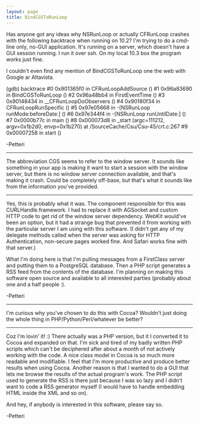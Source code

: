 ```yaml
---
layout: page
title: BindCGSToRunLoop
---
```


Has anyone got any ideas why NSRunLoop or actually CFRunLoop crashes with the following backtrace when running on 10.2? I'm trying to do a cmd-line only, no-GUI application. It's running on a server, which doesn't have a GUI session running. I run it over ssh. On my local 10.3 box the program works just fine.

I couldn't even find any mention of BindCGSToRunLoop one the web with Google ar Altavista.

    
(gdb) backtrace 
#0  0x901365f0 in CFRunLoopAddSource ()
#1  0x96a83690 in BindCGSToRunLoop ()
#2  0x96a48bb4 in FirstEventTime ()
#3  0x90148434 in __CFRunLoopDoObservers ()
#4  0x90180f34 in CFRunLoopRunSpecific ()
#5  0x97e05668 in -[NSRunLoop runMode:beforeDate:] ()
#6  0x97e344f4 in -[NSRunLoop runUntilDate:] ()
#7  0x0000b77c in main ()
#8  0x000073d8 in _start (argc=111212, argv=0x1b2d0, envp=0x1b270) at /SourceCache/Csu/Csu-45/crt.c:267
#9  0x00007258 in start ()


-Petteri

----

The abbreviation CGS seems to refer to the window server. It sounds like something in your app is making it want to start a session with the window server, but there is no window server connection available, and that's making it crash. Could be completely off-base, but that's what it sounds like from the information you've provided.

----

Yes, this is probably what it was. The component responsible for this was CURLHandle.framework. I had to replace it with AGSocket and custom HTTP code to get rid of the window server dependency. WebKit would've been an option, but it had a strange bug that prevented it from working with the particular server I am using with this software. (I didn't get any of my delegate methods called when the server was asking for HTTP Authentication, non-secure pages worked fine. And Safari works fine with that server.)

What I'm doing here is that I'm pulling messages from a FirstClass server and putting them to a PostgreSQL database. Then a PHP script generates a RSS feed from the contents of the database. I'm planning on making this software open source and available to all interested parties (probably about one and a half people :).

-Petteri

----

I'm curious why you've chosen to do this with Cocoa? Wouldn't just doing the whole thing in PHP/Python/Perl/whatever be better?

----

Coz I'm lovin' it! :) There actually was a PHP version, but it I converted it to Cocoa and expanded on that. I'm sick and tired of my badly written PHP scripts which can't be deciphered after about a month of not actively working with the code. A nice class model in Cocoa is so much more readable and modifiable. I feel that I'm more productive and produce better results when using Cocoa. Another reason is that I wanted to do a GUI that lets me browse the results of the actual program's work. The PHP script used to generate the RSS is there just because I was so lazy and I didn't want to code a RSS generator myself (I would have to handle embedding HTML inside the XML and so on).

And hey, if anybody is interested in this software, please say so.

-Petteri

